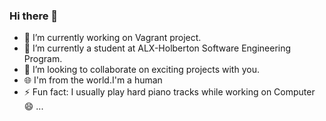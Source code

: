 ### Hi there 👋


- 🔭 I’m currently working on Vagrant project.
- 🌱 I’m currently a student at ALX-Holberton Software Engineering Program.
- 👯 I’m looking to collaborate on exciting projects with you.
- :globe_with_meridians: I'm from the world.I'm a human
- ⚡ Fun fact: I usually play hard piano tracks while working on Computer 😄 ...
